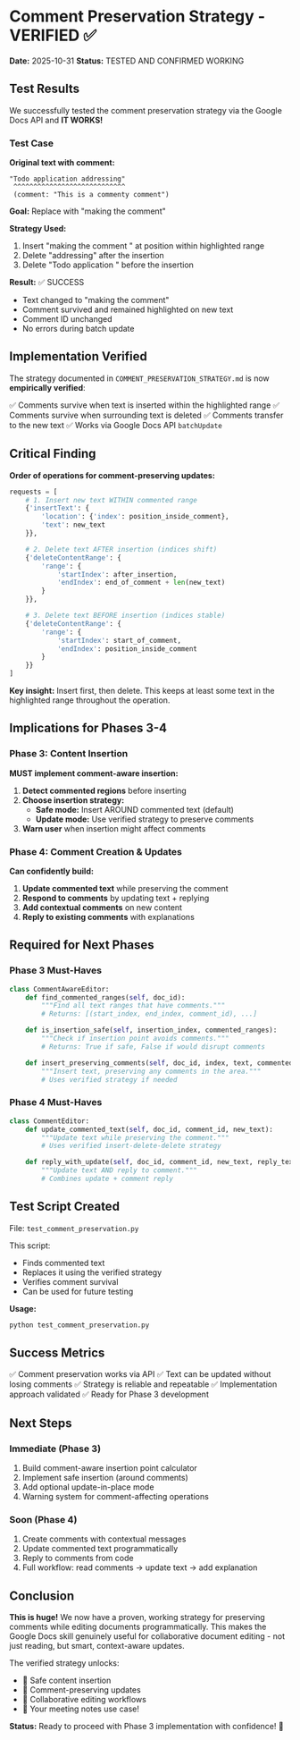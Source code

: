 # Comment Preservation Strategy - VERIFIED ✅

**Date:** 2025-10-31
**Status:** TESTED AND CONFIRMED WORKING

## Test Results

We successfully tested the comment preservation strategy via the Google Docs API and **IT WORKS!**

### Test Case
**Original text with comment:**
```
"Todo application addressing"
 ^^^^^^^^^^^^^^^^^^^^^^^^^^^^
 (comment: "This is a commenty comment")
```

**Goal:** Replace with "making the comment"

**Strategy Used:**
1. Insert "making the comment " at position within highlighted range
2. Delete "addressing" after the insertion
3. Delete "Todo application " before the insertion

**Result:** ✅ SUCCESS
- Text changed to "making the comment"
- Comment survived and remained highlighted on new text
- Comment ID unchanged
- No errors during batch update

## Implementation Verified

The strategy documented in `COMMENT_PRESERVATION_STRATEGY.md` is now **empirically verified**:

✅ Comments survive when text is inserted within the highlighted range
✅ Comments survive when surrounding text is deleted
✅ Comments transfer to the new text
✅ Works via Google Docs API `batchUpdate`

## Critical Finding

**Order of operations for comment-preserving updates:**

```python
requests = [
    # 1. Insert new text WITHIN commented range
    {'insertText': {
        'location': {'index': position_inside_comment},
        'text': new_text
    }},

    # 2. Delete text AFTER insertion (indices shift)
    {'deleteContentRange': {
        'range': {
            'startIndex': after_insertion,
            'endIndex': end_of_comment + len(new_text)
        }
    }},

    # 3. Delete text BEFORE insertion (indices stable)
    {'deleteContentRange': {
        'range': {
            'startIndex': start_of_comment,
            'endIndex': position_inside_comment
        }
    }}
]
```

**Key insight:** Insert first, then delete. This keeps at least some text in the highlighted range throughout the operation.

## Implications for Phases 3-4

### Phase 3: Content Insertion
**MUST implement comment-aware insertion:**

1. **Detect commented regions** before inserting
2. **Choose insertion strategy:**
   - **Safe mode:** Insert AROUND commented text (default)
   - **Update mode:** Use verified strategy to preserve comments
3. **Warn user** when insertion might affect comments

### Phase 4: Comment Creation & Updates
**Can confidently build:**

1. **Update commented text** while preserving the comment
2. **Respond to comments** by updating text + replying
3. **Add contextual comments** on new content
4. **Reply to existing comments** with explanations

## Required for Next Phases

### Phase 3 Must-Haves

```python
class CommentAwareEditor:
    def find_commented_ranges(self, doc_id):
        """Find all text ranges that have comments."""
        # Returns: [(start_index, end_index, comment_id), ...]

    def is_insertion_safe(self, insertion_index, commented_ranges):
        """Check if insertion point avoids comments."""
        # Returns: True if safe, False if would disrupt comments

    def insert_preserving_comments(self, doc_id, index, text, commented_ranges):
        """Insert text, preserving any comments in the area."""
        # Uses verified strategy if needed
```

### Phase 4 Must-Haves

```python
class CommentEditor:
    def update_commented_text(self, doc_id, comment_id, new_text):
        """Update text while preserving the comment."""
        # Uses verified insert-delete-delete strategy

    def reply_with_update(self, doc_id, comment_id, new_text, reply_text):
        """Update text AND reply to comment."""
        # Combines update + comment reply
```

## Test Script Created

File: `test_comment_preservation.py`

This script:
- Finds commented text
- Replaces it using the verified strategy
- Verifies comment survival
- Can be used for future testing

**Usage:**
```bash
python test_comment_preservation.py
```

## Success Metrics

✅ Comment preservation works via API
✅ Text can be updated without losing comments
✅ Strategy is reliable and repeatable
✅ Implementation approach validated
✅ Ready for Phase 3 development

## Next Steps

### Immediate (Phase 3)
1. Build comment-aware insertion point calculator
2. Implement safe insertion (around comments)
3. Add optional update-in-place mode
4. Warning system for comment-affecting operations

### Soon (Phase 4)
1. Create comments with contextual messages
2. Update commented text programmatically
3. Reply to comments from code
4. Full workflow: read comments → update text → add explanation

## Conclusion

**This is huge!** We now have a proven, working strategy for preserving comments while editing documents programmatically. This makes the Google Docs skill genuinely useful for collaborative document editing - not just reading, but smart, context-aware updates.

The verified strategy unlocks:
- 📝 Safe content insertion
- 💬 Comment-preserving updates
- 🤝 Collaborative editing workflows
- 🎯 Your meeting notes use case!

**Status:** Ready to proceed with Phase 3 implementation with confidence! 🚀
